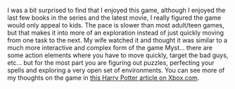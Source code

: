 I was a bit surprised to find that I enjoyed this game, although I enjoyed the last few books in the series and the latest movie, I really figured the game would only appeal to kids. The pace is slower than most adult/teen games, but that makes it into more of an exploration instead of just quickly moving from one task to the next. My wife watched it and thought it was similar to a much more interactive and complex form of the game Myst... there are some action elements where you have to move quickly, target the bad guys, etc... but for the most part you are figuring out puzzles, perfecting your spells and exploring a very open set of environments. You can see more of my thoughts on the game in [this Harry Potter article on Xbox.com](http://www.xbox.com/en-US/community/personality/xboxdad/2007/0813-harrypotter.htm).